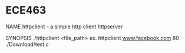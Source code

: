 ECE463
======

NAME
	httpclient - a simple http client
	httpserver

SYNOPSIS
	./httpclient <hostname> <port> <file_path>
	ex. httpclient www.facebook.com 80 ./Download/test.c 

